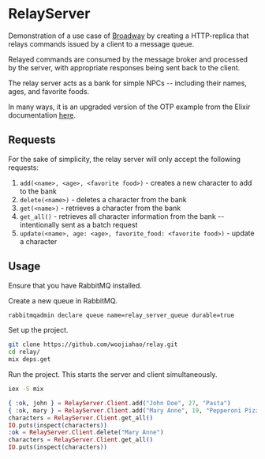 # RelayServer

Demonstration of a use case of [Broadway](https://github.com/dashbitco/broadway) by creating a HTTP-replica that relays
commands issued by a client to a message queue.

Relayed commands are consumed by the message broker and processed by the server, with appropriate responses being sent
back to the client.

The relay server acts as a bank for simple NPCs -- including their names, ages, and favorite foods.

In many ways, it is an upgraded version of the OTP example from the Elixir documentation 
[here](https://elixir-lang.org/getting-started/mix-otp/genserver.html).

## Requests

For the sake of simplicity, the relay server will only accept the following requests:

1. `add(<name>, <age>, <favorite food>)` - creates a new character to add to the bank
2. `delete(<name>)` - deletes a character from the bank
3. `get(<name>)` - retrieves a character from the bank
4. `get_all()` - retrieves all character information from the bank -- intentionally sent as a batch request
5. `update(<name>, age: <age>, favorite_food: <favorite food>)` - update a character

## Usage

Ensure that you have RabbitMQ installed.

Create a new queue in RabbitMQ.

```bash
rabbitmqadmin declare queue name=relay_server_queue durable=true
```

Set up the project.

```bash
git clone https://github.com/woojiahao/relay.git
cd relay/
mix deps.get
```

Run the project. This starts the server and client simultaneously.

```bash
iex -S mix
```

```elixir
{ :ok, john } = RelayServer.Client.add("John Doe", 27, "Pasta")
{ :ok, mary } = RelayServer.Client.add("Mary Anne", 19, "Pepperoni Pizza")
characters = RelayServer.Client.get_all()
IO.puts(inspect(characters))
:ok = RelayServer.Client.delete("Mary Anne")
characters = RelayServer.Client.get_all()
IO.puts(inspect(characters))
```

